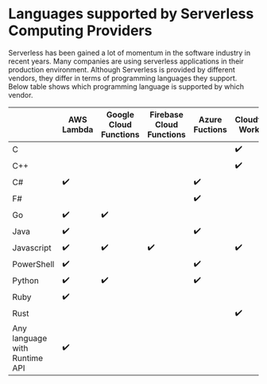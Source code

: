 # Languages supported by Serverless Computing Providers
Serverless has been gained a lot of momentum in the software industry in recent years. Many companies are using serverless applications in their production environment. Although Serverless is provided by different vendors, they differ in terms of programming languages they support. Below table shows which programming language is supported by which vendor.

| | AWS Lambda | Google Cloud Functions | Firebase Cloud Functions | Azure Fuctions | Cloudflare Workers |
| --- | --- | --- | --- | --- | --- |
| C |  |  |  |  | ✔️ |
| C++ |  |  |  |  | ✔️ |
| C# | ✔️ |  |  | ✔️ |  |
| F# |  |  |  | ✔️ |  |
| Go | ✔️ | ✔️ |  |  |  |
| Java | ✔️ |  |  | ✔️ |  |
| Javascript | ✔️ | ✔️ | ✔️ |  | ✔️ |
| PowerShell | ✔️ |  |  | ✔️ |  |
| Python | ✔️ | ✔️ |  | ✔️ |  |
| Ruby | ✔️ |  |  |  |  |
| Rust |  |  |  |  | ✔️ |
| Any language with Runtime API | ✔️ |  |  |  |  |
